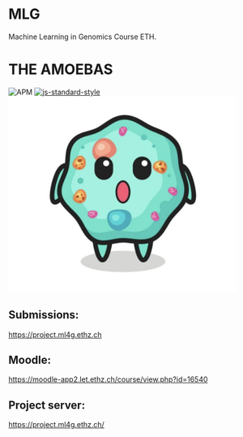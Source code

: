 # MLG
Machine Learning in Genomics Course ETH.

# THE AMOEBAS

![APM](https://img.shields.io/apm/l/vim-mode) 
[![js-standard-style](https://img.shields.io/badge/code%20style-standard-brightgreen.svg?style=flat)](https://github.com/feross/standard)
<img src="amoeba.png" width="450">

## Submissions: 
https://project.ml4g.ethz.ch

## Moodle: 
https://moodle-app2.let.ethz.ch/course/view.php?id=16540

## Project server:
https://project.ml4g.ethz.ch/
